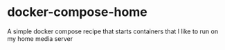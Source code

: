 # docker-compose-home
A simple docker compose recipe that starts containers that I like to run on my home media server
